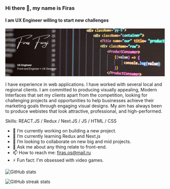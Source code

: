 ### Hi there 👋, my name is Firas
#### I am UX Engineer willing to start new challenges
![I am UX Engineer willing to start new challenges](https://github.com/uxefiras/uxefiras/blob/main/Margarita%20Perez.png)

I have experience in web applications. I have worked with several local and regional clients. I am committed to producing visually appealing, Modern Interfaces that set my clients apart from the competition, looking for challenging projects and opportunities to help businesses achieve their marketing goals through engaging visual designs. My aim has always been to produce webistes that look attractive, professional, and high-performed.

Skills: REACT.JS / Redux / Next.JS / JS / HTML / CSS

- 🔭 I’m currently working on building a new project.
- 🌱 I’m currently learning Redux and Next.js 
- 👯 I’m looking to collaborate on new big and mid projects. 
- 💬 Ask me about any thing relate to front-end.
- 📫 How to reach me: firas.os@mail.ru  
- ⚡ Fun fact: I'm obsessed with video games. 


![GitHub stats](https://github-readme-stats.vercel.app/api?username=uxefiras&show_icons=true)  

![GitHub streak stats](https://github-readme-streak-stats.herokuapp.com/?user=uxefiras)  


